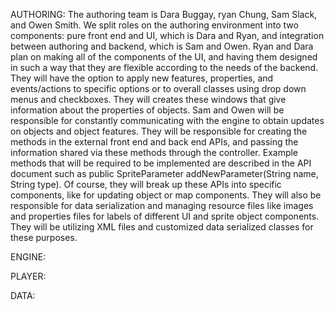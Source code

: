 AUTHORING:
The authoring team is Dara Buggay, ryan Chung, Sam Slack, and Owen Smith. We split roles on the authoring environment into two components: pure front end and UI, which is Dara and Ryan, and integration between authoring and backend, which is Sam and Owen. 
Ryan and Dara plan on making all of the components of the UI, and having them designed in such a way that they are flexible according to the needs of the backend. They will have the option to apply new features, properties, and events/actions to specific options or to overall classes using drop down menus and checkboxes. They will creates these windows that give information about the properties of objects. 
Sam and Owen will be responsible for constantly communicating with the engine to obtain updates on objects and object features. They will be responsible for creating the methods in the external front end and back end APIs, and passing the information shared via these methods through the controller. Example methods that will be required to be implemented are described in the API document such as  public SpriteParameter addNewParameter(String name, String type). Of course, they will break up these APIs into specific components, like for updating object or map components. They will also be responsible for data serialization and managing resource files like images and properties files for labels of different UI and sprite object components. They will be utilizing XML files and customized data serialized classes for these purposes.  

ENGINE:

PLAYER:

DATA:

